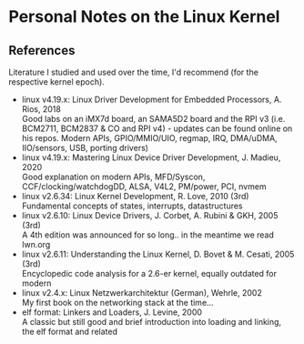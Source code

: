 # Personal Notes on the Linux Kernel

## References

Literature I studied and used over the time, I'd recommend (for the respective
kernel epoch).

* linux v4.19.x: Linux Driver Development for Embedded Processors, A. Rios, 2018  
  Good labs on an iMX7d board, an SAMA5D2 board and the RPI v3 (i.e. BCM2711, BCM2837 & CO and RPI v4) - updates can be found online on his repos. Modern APIs, GPIO/MMIO/UIO, regmap, IRQ, DMA/uDMA, IIO/sensors, USB, porting drivers)
* linux v4.19.x: Mastering Linux Device Driver Development, J. Madieu, 2020  
  Good explanation on modern APIs, MFD/Syscon, CCF/clocking/watchdogDD, ALSA, V4L2, PM/power, PCI, nvmem
* linux v2.6.34: Linux Kernel Development, R. Love, 2010 (3rd)  
  Fundamental concepts of states, interrupts, datastructures
* linux v2.6.10: Linux Device Drivers, J. Corbet, A. Rubini & GKH, 2005 (3rd)  
  A 4th edition was announced for so long.. in the meantime we read lwn.org
* linux v2.6.11: Understanding the Linux Kernel, D. Bovet & M. Cesati, 2005 (3rd)  
  Encyclopedic code analysis for a 2.6-er kernel, equally outdated for modern
* linux v2.4.x: Linux Netzwerkarchitektur (German), Wehrle, 2002  
  My first book on the networking stack at the time...
* elf format: Linkers and Loaders, J. Levine, 2000  
  A classic but still good and brief introduction into loading and linking, the elf format and related

